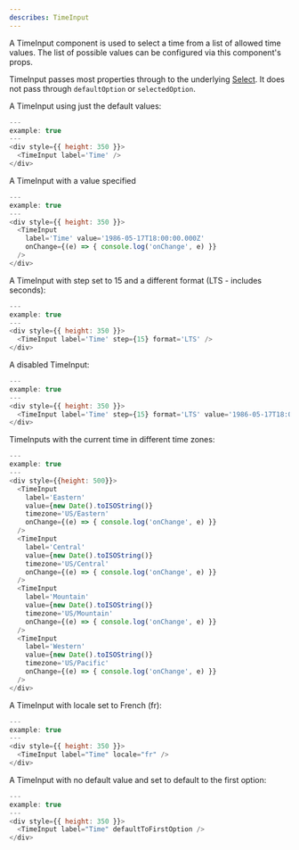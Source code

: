 ```yaml
---
describes: TimeInput
---
```


A TimeInput component is used to select a time from a list of allowed time values. The
list of possible values can be configured via this component's props.

TimeInput passes most properties through to the underlying [Select](#Select).
It does not pass through `defaultOption` or `selectedOption`.

A TimeInput using just the default values:

```js
---
example: true
---
<div style={{ height: 350 }}>
  <TimeInput label='Time' />
</div>
```

A TimeInput with a value specified

```js
---
example: true
---
<div style={{ height: 350 }}>
  <TimeInput
    label='Time' value='1986-05-17T18:00:00.000Z'
    onChange={(e) => { console.log('onChange', e) }}
  />
</div>
```

A TimeInput with step set to 15 and a different format (LTS - includes seconds):

```js
---
example: true
---
<div style={{ height: 350 }}>
  <TimeInput label='Time' step={15} format='LTS' />
</div>
```

A disabled TimeInput:

```js
---
example: true
---
<div style={{ height: 350 }}>
  <TimeInput label='Time' step={15} format='LTS' value='1986-05-17T18:00:00.000Z' disabled />
</div>
```

TimeInputs with the current time in different time zones:

```js
---
example: true
---
<div style={{height: 500}}>
  <TimeInput
    label='Eastern'
    value={new Date().toISOString()}
    timezone='US/Eastern'
    onChange={(e) => { console.log('onChange', e) }}
  />
  <TimeInput
    label='Central'
    value={new Date().toISOString()}
    timezone='US/Central'
    onChange={(e) => { console.log('onChange', e) }}
  />
  <TimeInput
    label='Mountain'
    value={new Date().toISOString()}
    timezone='US/Mountain'
    onChange={(e) => { console.log('onChange', e) }}
  />
  <TimeInput
    label='Western'
    value={new Date().toISOString()}
    timezone='US/Pacific'
    onChange={(e) => { console.log('onChange', e) }}
  />
</div>
```

A TimeInput with locale set to French (fr):

```js
---
example: true
---
<div style={{ height: 350 }}>
  <TimeInput label="Time" locale="fr" />
</div>
```

A TimeInput with no default value and set to default to the first option:

```js
---
example: true
---
<div style={{ height: 350 }}>
  <TimeInput label="Time" defaultToFirstOption />
</div>
```
